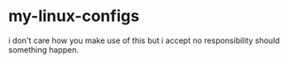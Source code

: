 # my-linux-configs
i don't care how you make use of this but i accept no responsibility should something happen.  
